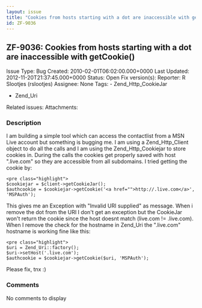 ```yaml
---
layout: issue
title: "Cookies from hosts starting with a dot are inaccessible with getCookie()"
id: ZF-9036
---
```


ZF-9036: Cookies from hosts starting with a dot are inaccessible with getCookie()
---------------------------------------------------------------------------------

 Issue Type: Bug Created: 2010-02-01T06:02:00.000+0000 Last Updated: 2012-11-20T21:37:45.000+0000 Status: Open Fix version(s): 
 Reporter:  R Slootjes (rslootjes)  Assignee:  None  Tags: - Zend\_Http\_CookieJar
- Zend\_Uri
 
 Related issues: 
 Attachments: 
### Description

I am building a simple tool which can access the contactlist from a MSN Live account but something is bugging me. I am using a Zend\_Http\_Client object to do all the calls and I am using the Zend\_Http\_Cookiejar to store cookies in. During the calls the cookies get properly saved with host ".live.com" so they are accessible from all subdomains. I tried getting the cookie by:

 
    <pre class="highlight">
    $cookiejar = $client->getCookieJar();
    $authcookie = $cookiejar->getCookie('<a href="">http://.live.com</a>', 'MSPAuth');


This gives me an Exception with "Invalid URI supplied" as message. When i remove the dot from the URI I don't get an exception but the CookieJar won't return the cookie since the host doesnt match (live.com != .live.com). When I remove the check for the hostname in Zend\_Uri the ".live.com" hostname is working fine like this:

 
    <pre class="highlight">
    $uri = Zend_Uri::factory();
    $uri->setHost('.live.com');
    $authcookie = $cookiejar->getCookie($uri, 'MSPAuth');


Please fix, tnx :)

 

 

### Comments

No comments to display